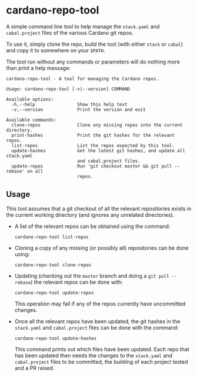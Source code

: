 # cardano-repo-tool

A simple command line tool to help manage the `stack.yaml` and `cabal.project` files of
the various Cardano git repos.

To use it, simply clone the repo, build the tool (with either `stack` or `cabal`) and copy
it to somewhere on your `$PATH`.

The tool run without any commands or parameters will do nothing more than print a help
message:
```
cardano-repo-tool - A tool for managing the Cardano repos.

Usage: cardano-repo-tool [-v|--version] COMMAND

Available options:
  -h,--help                Show this help text
  -v,--version             Print the version and exit

Available commands:
  clone-repos              Clone any missing repos into the current directory.
  print-hashes             Print the git hashes for the relevant repos.
  list-repos               List the repos expected by this tool.
  update-hashes            Get the latest git hashes, and update all stack.yaml
                           and cabal.project files.
  update-repos             Run 'git checkout master && git pull --rebase' on all
                           repos.
```

## Usage

This tool assumes that a git checkout of all the relevant repositories exists in the current
working directory (and ignores any unrelated directories).

* A list of the relevant repos can be obtained using the command:
  ```
  cardano-repo-tool list-repos
  ```

* Cloning a copy of any missing (or possibly all) repositories can be done using:
  ```
  cardano-repo-tool clone-repos
  ```

* Updating (checking out the `master` branch and doing a `git pull --rebase`) the relevant repos
  can be done with:
  ```
  cardano-repo-tool update-repos
  ```
  This operation may fail if any of the repos currently have uncommitted changes.

* Once all the relevant repos have been updated, the git hashes in the `stack.yaml` and
  `cabal.project` files can be done with the command:
  ```
  cardano-repo-tool update-hashes
  ```
  This command prints out which files have been updated. Each repo that has been updated then
  needs the changes to the `stack.yaml` and `cabal.project` files to be committed, the building
  of each project tested and a PR raised.
